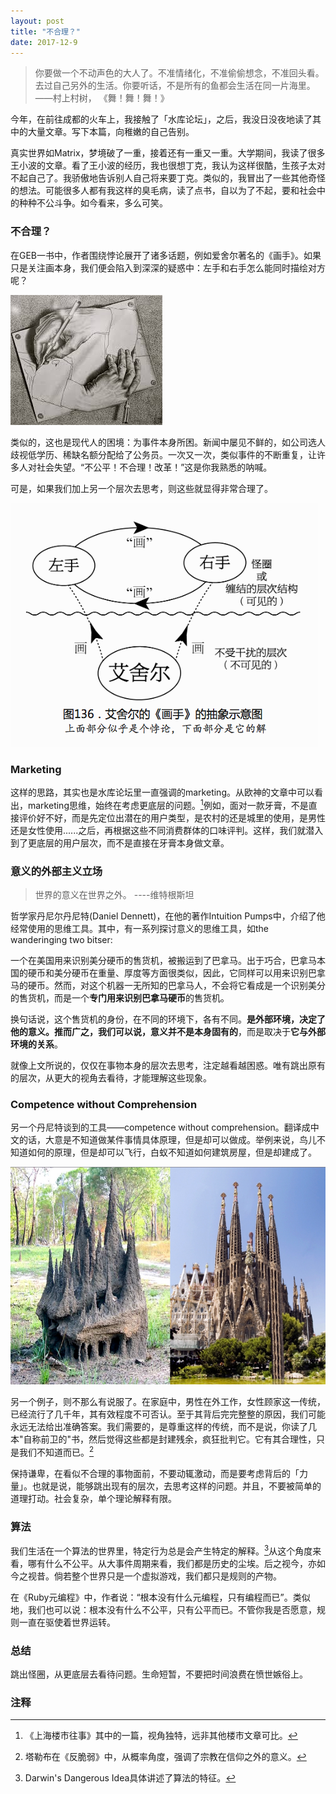 ```yaml
---
layout: post
title: "不合理？"
date: 2017-12-9
---
```



> 你要做一个不动声色的大人了。不准情绪化，不准偷偷想念，不准回头看。去过自己另外的生活。你要听话，不是所有的鱼都会生活在同一片海里。
			——村上村树， 《舞！舞！舞！》


今年，在前往成都的火车上，我接触了「水库论坛」，之后，我没日没夜地读了其中的大量文章。写下本篇，向稚嫩的自己告别。

真实世界如Matrix，梦境破了一重，接着还有一重又一重。大学期间，我读了很多王小波的文章。看了王小波的经历，我也很想丁克，我认为这样很酷，生孩子太对不起自己了。我骄傲地告诉别人自己将来要丁克。类似的，我冒出了一些其他奇怪的想法。可能很多人都有我这样的臭毛病，读了点书，自以为了不起，要和社会中的种种不公斗争。如今看来，多么可笑。

### 不合理？

在GEB一书中，作者围绕悖论展开了诸多话题，例如爱舍尔著名的《画手》。如果只是关注画本身，我们便会陷入到深深的疑惑中：左手和右手怎么能同时描绘对方呢？


![爱舍尔的《画手》](https://github.com/terrificjhony/image_store/blob/master/escher-hands.jpeg?raw=true)

类似的，这也是现代人的困境：为事件本身所困。新闻中屡见不鲜的，如公司选人歧视低学历、稀缺名额分配给了公务员。一次又一次，类似事件的不断重复，让许多人对社会失望。“不公平！不合理！改革！”这是你我熟悉的呐喊。

可是，如果我们加上另一个层次去思考，则这些就显得非常合理了。

![](https://github.com/terrificjhony/image_store/blob/master/paradox-answer.png?raw=true)

### Marketing

这样的思路，其实也是水库论坛里一直强调的marketing。从欧神的文章中可以看出，marketing思维，始终在考虑更底层的问题。[^1]例如，面对一款牙膏，不是直接评价好不好，而是先定位出潜在的用户类型，是农村的还是城里的使用，是男性还是女性使用......之后，再根据这些不同消费群体的口味评判。这样，我们就潜入到了更底层的用户层次，而不是直接在牙膏本身做文章。

### 意义的外部主义立场

> 世界的意义在世界之外。
----维特根斯坦

哲学家丹尼尔丹尼特(Daniel Dennett)，在他的著作Intuition Pumps中，介绍了他经常使用的思维工具。其中，有一系列探讨意义的思维工具，如the wanderinging two bitser:

一个在美国用来识别美分硬币的售货机，被搬运到了巴拿马。出于巧合，巴拿马本国的硬币和美分硬币在重量、厚度等方面很类似，因此，它同样可以用来识别巴拿马的硬币。然而，对这个机器一无所知的巴拿马人，不会将它看成是一个识别美分的售货机，而是一个**专门用来识别巴拿马硬币**的售货机。

换句话说，这个售货机的身份，在不同的环境下，各有不同。**是外部环境，决定了他的意义。**推而广之，我们可以说，意义**并不是本身固有的**，而是取决于**它与外部环境的关系**。

就像上文所说的，仅仅在事物本身的层次去思考，注定越看越困惑。唯有跳出原有的层次，从更大的视角去看待，才能理解这些现象。

### Competence without Comprehension



另一个丹尼特谈到的工具——competence without comprehension。翻译成中文的话，大意是不知道做某件事情具体原理，但是却可以做成。举例来说，鸟儿不知道如何的原理，但是却可以飞行，白蚁不知道如何建筑房屋，但是却建成了。


![](https://github.com/terrificjhony/image_store/blob/master/termites-castle-Gaudi.jpg?raw=true)

另一个例子，则不那么有说服了。在家庭中，男性在外工作，女性顾家这一传统，已经流行了几千年，其有效程度不可否认。至于其背后完完整整的原因，我们可能永远无法给出准确答案。我们需要的，是尊重这样的传统，而不是说，你读了几本"自称前卫的"书，然后觉得这些都是封建残余，疯狂批判它。它有其合理性，只是我们不知道而已。[^2]

保持谦卑，在看似不合理的事物面前，不要动辄激动，而是要考虑背后的「力量」。也就是说，能够跳出现有的层次，去思考这样的问题。并且，不要被简单的道理打动。社会复杂，单个理论解释有限。

### 算法

我们生活在一个算法的世界里，特定行为总是会产生特定的解释。[^3]从这个角度来看，哪有什么不公平。从大事件周期来看，我们都是历史的尘埃。后之视今，亦如今之视昔。倘若整个世界只是一个虚拟游戏，我们都只是规则的产物。

在《Ruby元编程》中，作者说：“根本没有什么元编程，只有编程而已”。类似地，我们也可以说：根本没有什么不公平，只有公平而已。不管你我是否愿意，规则一直在驱使着世界运转。


### 总结

跳出怪圈，从更底层去看待问题。生命短暂，不要把时间浪费在愤世嫉俗上。


### 注释
[^1]: 《上海楼市往事》其中的一篇，视角独特，远非其他楼市文章可比。
[^2]: 塔勒布在《反脆弱》中，从概率角度，强调了宗教在信仰之外的意义。
[^3]: Darwin's Dangerous Idea具体讲述了算法的特征。

